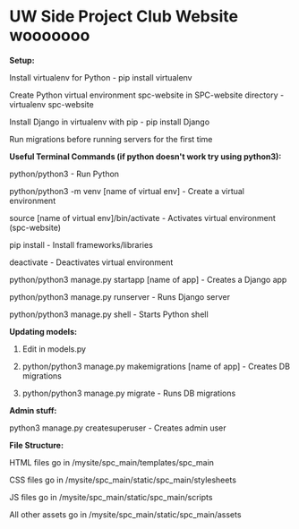# UW Side Project Club Website wooooooo

**Setup:**

Install virtualenv for Python - pip install virtualenv

Create Python virtual environment spc-website in SPC-website directory - virtualenv spc-website

Install Django in virtualenv with pip - pip install Django

Run migrations before running servers for the first time

**Useful Terminal Commands (if python doesn't work try using python3):**

python/python3 - Run Python

python/python3 -m venv [name of virtual env] - Create a virtual environment

source [name of virtual env]/bin/activate - Activates virtual environment (spc-website)

pip install - Install frameworks/libraries

deactivate - Deactivates virtual environment

python/python3 manage.py startapp [name of app] - Creates a Django app

python/python3 manage.py runserver - Runs Django server

python/python3 manage.py shell - Starts Python shell

**Updating models:**

1. Edit in models.py

2. python/python3 manage.py makemigrations [name of app] - Creates DB migrations

3. python/python3 manage.py migrate - Runs DB migrations

**Admin stuff:**

python3 manage.py createsuperuser - Creates admin user

**File Structure:**

HTML files go in /mysite/spc_main/templates/spc_main

CSS files go in /mysite/spc_main/static/spc_main/stylesheets

JS files go in /mysite/spc_main/static/spc_main/scripts

All other assets go in /mysite/spc_main/static/spc_main/assets
